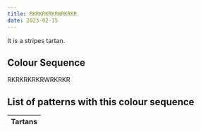 ```yaml
---
title: RKRKRKRKRWRKRKR
date: 2023-02-15
---
```

<no value>

It is a <no value> stripes tartan.


## Colour Sequence
RKRKRKRKRWRKRKR

## List of patterns with this colour sequence

| Tartans |
|---------------|
